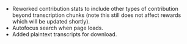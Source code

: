 * Reworked contribution stats to include other types of contribution beyond transcription
  chunks (note this still does not affect rewards which will be updated shortly).
* Autofocus search when page loads.
* Added plaintext transcripts for download.
